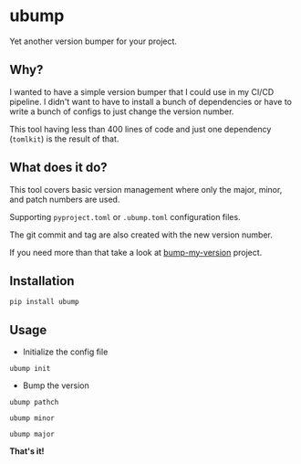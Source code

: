 # ubump

Yet another version bumper for your project.

## Why?

I wanted to have a simple version bumper that I could use in my CI/CD pipeline.
I didn't want to have to install a bunch of dependencies or have to write a bunch of configs to just change the version number.

This tool having less than 400 lines of code and just one dependency (`tomlkit`) is the result of that.

## What does it do?

This tool covers basic version management where only the major, minor, and patch numbers are used.

Supporting `pyproject.toml` or `.ubump.toml` configuration files.

The git commit and tag are also created with the new version number.

If you need more than that take a look at [bump-my-version](https://github.com/callowayproject/bump-my-version) project.

## Installation

```shell
pip install ubump
```

## Usage

- Initialize the config file

```shell
ubump init 
```

- Bump the version

```shell
ubump pathch
```

```shell
ubump minor
```

```shell
ubump major
```

**That's it!**
